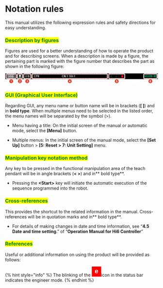 # Notation rules

This manual utilizes the following expression rules and safety directions for easy understanding.

### <mark style="color:green;">Description by figures</mark>

Figures are used for a better understanding of how to operate the product and for describing screens. When a description is made by a figure, the pertaining part is marked with the figure number that describes the part as shown in the following figure:

![](../.gitbook/assets/image_explan.png)

### <mark style="color:green;">GUI (Graphical User Interface)</mark>

Regarding GUI, any menu name or button name will be in brackets (**\[ ]**) and in **bold type**. When multiple menus need to be selected in the listed order, the menu names will be separated by the symbol (>).

*   Menu having a title: On the initial screen of the manual or automatic mode, select the **\[Menu]** button.


*   Multiple menus: In the initial screen of the manual mode, select the **\[Set Up]** button > **\[5: Reset > 7: Unit Setting]** menu.



### <mark style="color:green;">Manipulation key notation method</mark>

Any key to be pressed in the functional manipulation area of the teach pendant will be in angle brackets (**< >**) and in** bold type**.

* Pressing the **\<Start>** key will initiate the automatic execution of the sequence programmed into the robot.

### <mark style="color:green;">Cross-references</mark>

This provides the shortcut to the related information in the manual. Cross-references will be in quotation marks and in** bold type**.

* For details of making changes in date and time information, see “**4.5 Date and time setting**.” of “**Operation Manual for Hi6 Controller**”  

### <mark style="color:green;">References</mark>

Useful or additional information on using the product will be provided as follows:

{% hint style="info" %}
The blinking of the ![](../.gitbook/assets/engineer.png)icon in the status bar indicates the engineer mode.
{% endhint %}
